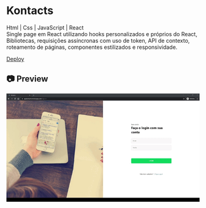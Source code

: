 # Kontacts

<p>
Html | Css | JavaScript | React <br>
Single page em React utilizando hooks personalizados e próprios do React, Bibliotecas, requisições assíncronas com uso de token, API de contexto, roteamento de páginas, componentes estilizados e responsividade.
</p>

[Deploy](https://appkontacts.herokuapp.com/)<br>

<h2>📷 Preview</h2>

<img src="./kontacts.gif">


